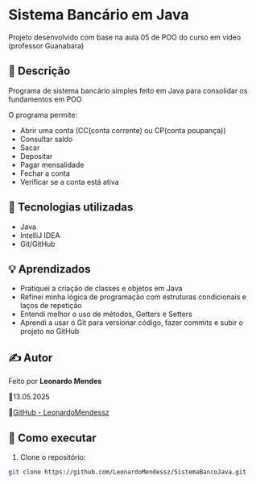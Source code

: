 # Sistema Bancário em Java
Projeto desenvolvido com base na aula 05 de POO do curso em video (professor Guanabara)

## 📌 Descrição

Programa de sistema bancário simples feito em Java para consolidar os fundamentos em POO

O programa permite:
- Abrir uma conta (CC(conta corrente) ou CP(conta poupança))
- Consultar saldo
- Sacar
- Depositar
- Pagar mensalidade
- Fechar a conta
- Verificar se a conta está ativa

## 🚀 Tecnologias utilizadas

- Java
- IntelliJ IDEA
- Git/GitHub

## 💡 Aprendizados

- Pratiquei a criação de classes e objetos em Java
- Refinei minha lógica de programação com estruturas condicionais e laços de repetição
- Entendi melhor o uso de métodos, Getters e Setters
- Aprendi a usar o Git para versionar código, fazer commits e subir o projeto no GitHub

## ✍️ Autor 
Feito por **Leonardo Mendes**

📅13.05.2025

🔗[GitHub - LeonardoMendessz](https://github.com/LeonardoMendessz)



## 📂 Como executar

1. Clone o repositório:
```bash
git clone https://github.com/LeonardoMendessz/SistemaBancoJava.git


